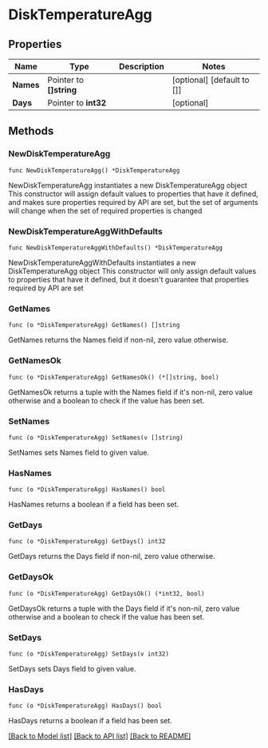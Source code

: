 # DiskTemperatureAgg

## Properties

Name | Type | Description | Notes
------------ | ------------- | ------------- | -------------
**Names** | Pointer to **[]string** |  | [optional] [default to []]
**Days** | Pointer to **int32** |  | [optional] 

## Methods

### NewDiskTemperatureAgg

`func NewDiskTemperatureAgg() *DiskTemperatureAgg`

NewDiskTemperatureAgg instantiates a new DiskTemperatureAgg object
This constructor will assign default values to properties that have it defined,
and makes sure properties required by API are set, but the set of arguments
will change when the set of required properties is changed

### NewDiskTemperatureAggWithDefaults

`func NewDiskTemperatureAggWithDefaults() *DiskTemperatureAgg`

NewDiskTemperatureAggWithDefaults instantiates a new DiskTemperatureAgg object
This constructor will only assign default values to properties that have it defined,
but it doesn't guarantee that properties required by API are set

### GetNames

`func (o *DiskTemperatureAgg) GetNames() []string`

GetNames returns the Names field if non-nil, zero value otherwise.

### GetNamesOk

`func (o *DiskTemperatureAgg) GetNamesOk() (*[]string, bool)`

GetNamesOk returns a tuple with the Names field if it's non-nil, zero value otherwise
and a boolean to check if the value has been set.

### SetNames

`func (o *DiskTemperatureAgg) SetNames(v []string)`

SetNames sets Names field to given value.

### HasNames

`func (o *DiskTemperatureAgg) HasNames() bool`

HasNames returns a boolean if a field has been set.

### GetDays

`func (o *DiskTemperatureAgg) GetDays() int32`

GetDays returns the Days field if non-nil, zero value otherwise.

### GetDaysOk

`func (o *DiskTemperatureAgg) GetDaysOk() (*int32, bool)`

GetDaysOk returns a tuple with the Days field if it's non-nil, zero value otherwise
and a boolean to check if the value has been set.

### SetDays

`func (o *DiskTemperatureAgg) SetDays(v int32)`

SetDays sets Days field to given value.

### HasDays

`func (o *DiskTemperatureAgg) HasDays() bool`

HasDays returns a boolean if a field has been set.


[[Back to Model list]](../README.md#documentation-for-models) [[Back to API list]](../README.md#documentation-for-api-endpoints) [[Back to README]](../README.md)


